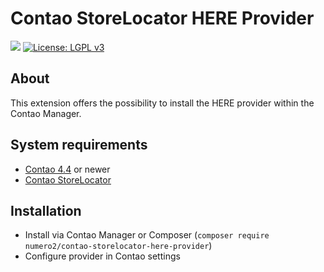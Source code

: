 Contao StoreLocator HERE Provider
======================

[![](https://img.shields.io/packagist/v/numero2/contao-storelocator-here-provider.svg?style=flat-square)](https://packagist.org/packages/numero2/contao-storelocator-here-provider) [![License: LGPL v3](https://img.shields.io/badge/License-LGPL%20v3-blue.svg?style=flat-square)](http://www.gnu.org/licenses/lgpl-3.0)

About
--

This extension offers the possibility to install the HERE provider within the Contao Manager.


System requirements
--

* [Contao 4.4](https://github.com/contao/core) or newer
* [Contao StoreLocator](https://github.com/numero2/contao-storelocator)

Installation
--

* Install via Contao Manager or Composer (`composer require numero2/contao-storelocator-here-provider`)
* Configure provider in Contao settings
